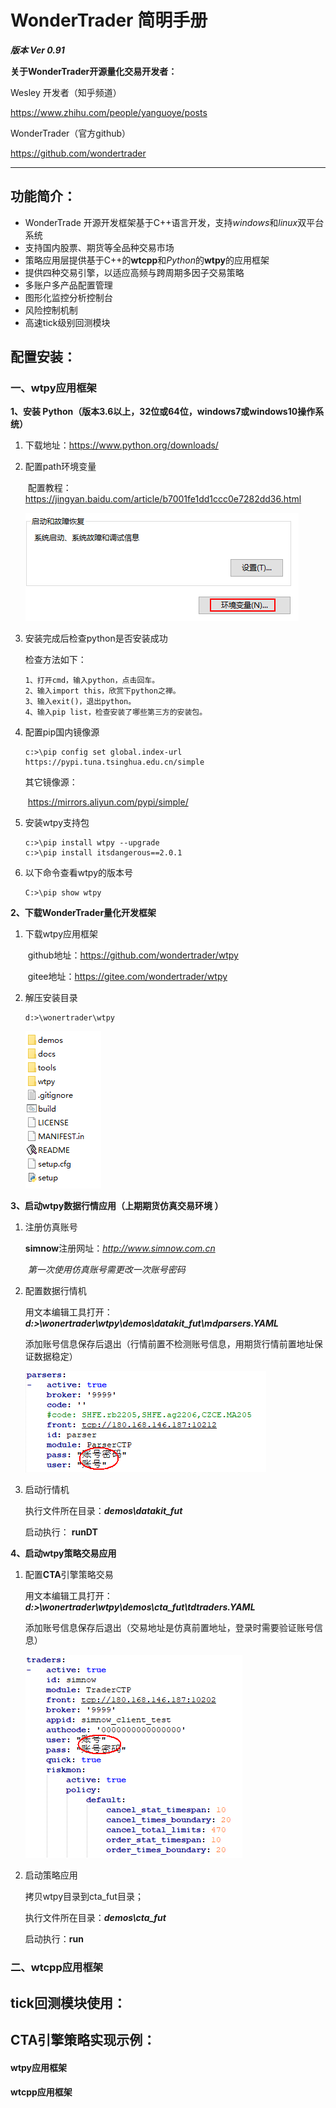 # WonderTrader 简明手册

***版本 Ver 0.91***



**关于WonderTrader开源量化交易开发者：**

Wesley 开发者（知乎频道）

https://www.zhihu.com/people/yanguoye/posts																					

WonderTrader（官方github）

https://github.com/wondertrader

------



## 功能简介：

- WonderTrade 开源开发框架基于C++语言开发，支持*windows*和*linux*双平台系统
- 支持国内股票、期货等全品种交易市场
- 策略应用层提供基于C++的**wtcpp**和*Python*的**wtpy**的应用框架
- 提供四种交易引擎，以适应高频与跨周期多因子交易策略
- 多账户多产品配置管理
- 图形化监控分析控制台
- 风险控制机制
- 高速tick级别回测模块			

## 配置安装：

### 一、wtpy应用框架

**1、安装 Python（版本3.6以上，32位或64位，windows7或windows10操作系统）**

1. 下载地址：https://www.python.org/downloads/

2. 配置path环境变量

   ​	配置教程：https://jingyan.baidu.com/article/b7001fe1dd1ccc0e7282dd36.html

   ![](image/winpath.png)

3. 安装完成后检查python是否安装成功

   检查方法如下：

   ```
   1、打开cmd，输入python，点击回车。
   2、输入import this，欣赏下python之禅。
   3、输入exit()，退出python。
   4、输入pip list，检查安装了哪些第三方的安装包。
   ```

4. 配置pip国内镜像源

   ```
   c:>\pip config set global.index-url https://pypi.tuna.tsinghua.edu.cn/simple
   ```

   其它镜像源：

   ​	https://mirrors.aliyun.com/pypi/simple/ 

5. 安装wtpy支持包

   ```
   c:>\pip install wtpy --upgrade
   c:>\pip install itsdangerous==2.0.1
   ```

6. 以下命令查看wtpy的版本号

   ```
   C:>\pip show wtpy
   ```

**2、下载WonderTrader量化开发框架**

1. 下载wtpy应用框架

   ​        github地址：https://github.com/wondertrader/wtpy

   ​           gitee地址：https://gitee.com/wondertrader/wtpy

2. 解压安装目录

   ```
   d:>\wonertrader\wtpy
   ```

   ![](image/wtpydir.png)	

**3、启动wtpy数据行情应用（上期期货仿真交易环境 ）**

1. 注册仿真账号

   **simnow**注册网址：*http://www.simnow.com.cn*

   ​	*第一次使用仿真账号需更改一次账号密码*

2. 配置数据行情机

   用文本编辑工具打开：***d:>\wonertrader\wtpy\demos\\datakit_fut\mdparsers.YAML***

   添加账号信息保存后退出（行情前置不检测账号信息，用期货行情前置地址保证数据稳定）

   ![](image/md.png)

3. 启动行情机

   执行文件所在目录：***demos\\datakit_fut***

   启动执行： **runDT**

**4、启动wtpy策略交易应用**

1. 配置**CTA**引擎策略交易

   用文本编辑工具打开：***d:>\wonertrader\wtpy\demos\\cta_fut\tdtraders.YAML***

   添加账号信息保存后退出（交易地址是仿真前置地址，登录时需要验证账号信息）

   ![](image/td.png)

2. 启动策略应用

   拷贝wtpy目录到cta_fut目录；

   执行文件所在目录：***demos\\cta_fut***

   启动执行：**run**
   
   

### 二、wtcpp应用框架



## tick回测模块使用：

## CTA引擎策略实现示例：

#### wtpy应用框架

#### wtcpp应用框架

